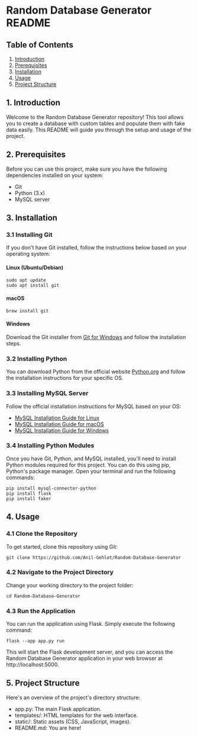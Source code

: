 # Random Database Generator README

## Table of Contents
1. [Introduction](#Introduction)
2. [Prerequisites](#Prerequisites)
3. [Installation](#Installation)
4. [Usage](#Usage)
5. [Project Structure](#Project-Structure)

## 1. Introduction

Welcome to the Random Database Generator repository! This tool allows you to create a database with custom tables and populate them with fake data easily. This README will guide you through the setup and usage of the project.

## 2. Prerequisites

Before you can use this project, make sure you have the following dependencies installed on your system:

- Git
- Python (3.x)
- MySQL server

## 3. Installation

### 3.1 Installing Git

If you don't have Git installed, follow the instructions below based on your operating system:

#### Linux (Ubuntu/Debian)

```
sudo apt update
sudo apt install git
```

#### macOS

```
brew install git
```

#### Windows

Download the Git installer from [Git for Windows](https://gitforwindows.org/) and follow the installation steps.


### 3.2 Installing Python

You can download Python from the official website [Python.org](https://www.python.org/downloads/) and follow the installation instructions for your specific OS.


### 3.3 Installing MySQL Server

Follow the official installation instructions for MySQL based on your OS:

- [MySQL Installation Guide for Linux](https://dev.mysql.com/doc/mysql-installation-excerpt/5.7/en/linux-installation.html)
- [MySQL Installation Guide for macOS](https://dev.mysql.com/doc/mysql-installation-excerpt/5.7/en/macos-installation.html)
- [MySQL Installation Guide for Windows](https://dev.mysql.com/doc/mysql-installation-excerpt/5.7/en/windows-installation.html)


### 3.4 Installing Python Modules

Once you have Git, Python, and MySQL installed, you'll need to install Python modules required for this project. You can do this using pip, Python's package manager.
Open your terminal and run the following commands:

    pip install mysql-connector-python
    pip install flask 
    pip install faker


## 4. Usage

### 4.1 Clone the Repository

To get started, clone this repository using Git:

    git clone https://github.com/Anil-Gehlot/Random-Database-Generator

### 4.2 Navigate to the Project Directory

Change your working directory to the project folder:

    cd Random-Database-Generator

### 4.3 Run the Application
You can run the application using Flask. Simply execute the following command:

    flask --app app.py run

This will start the Flask development server, and you can access the Random Database Generator application in your web browser at http://localhost:5000.



## 5. Project Structure

Here's an overview of the project's directory structure:

- app.py: The main Flask application.
- templates/: HTML templates for the web interface.
- static/: Static assets (CSS, JavaScript, images).
- README.md: You are here!
